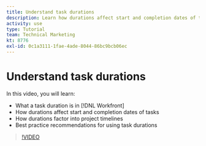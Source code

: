 ```yaml
---
title: Understand task durations
description: Learn how durations affect start and completion dates of tasks, how durations factor into project timelines, and some best practices for using task durations.
activity: use
type: Tutorial
team: Technical Marketing
kt: 8776
exl-id: 0c1a3111-1fae-4ade-8044-86bc9bcb06ec
---
```

# Understand task durations

In this video, you will learn:

* What a task duration is in [!DNL Workfront]
* How durations affect start and completion dates of tasks
* How durations factor into project timelines
* Best practice recommendations for using task durations

>[!VIDEO](https://video.tv.adobe.com/v/335089/?quality=12)
